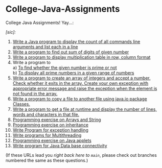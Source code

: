# College-Java-Assignments

College Java Assignments! Yay...:

*[sic]:*
1. [Write a Java program to display the count of all commands line arguments and list each in a line](https://github.com/Brahvim/College-Java-Assignments/tree/1)  
2. [Write a program to find out sum of digits of given number](https://github.com/Brahvim/College-Java-Assignments/tree/2)  
3. [Write a program to display multiplication table in row, column format](https://github.com/Brahvim/College-Java-Assignments/tree/3)  
4. Write a program to  
    a) [To find whether the given number is prime or not](https://github.com/Brahvim/College-Java-Assignments/tree/4a)  
    b) [To display all prime numbers in a given range of numbers](https://github.com/Brahvim/College-Java-Assignments/tree/4b)  
5. [Write a program to create an array of integers and accept a number. Check whether it exits in the array. Create your own exception with appropriate error message and raise the exception when the element is not found in the array.](https://github.com/Brahvim/College-Java-Assignments/tree/5)  
6. [Write a program to copy a file to another file using java.io package Classes.](https://github.com/Brahvim/College-Java-Assignments/tree/6)  
7. [Write a program to get a file at runtime and display the number of lines, words and characters in that file.](https://github.com/Brahvim/College-Java-Assignments/tree/7)  
8. [Programming exercise on Arrays and String](https://github.com/Brahvim/College-Java-Assignments/tree/8)  
9. [Programming exercise on inheritance](https://github.com/Brahvim/College-Java-Assignments/tree/9)  
10. [Write Program for exception handling](https://github.com/Brahvim/College-Java-Assignments/tree/10)  
11. [Write programs for Multithreading](https://github.com/Brahvim/College-Java-Assignments/tree/11)  
12. [Programming exercise on Java applets](https://github.com/Brahvim/College-Java-Assignments/tree/12)  
13. [Write program for Java Data base connectivity](https://github.com/Brahvim/College-Java-Assignments/tree/13)  

(If these URLs lead you *right back here to `main`*, please check out branches numbered the same as these questions.)
